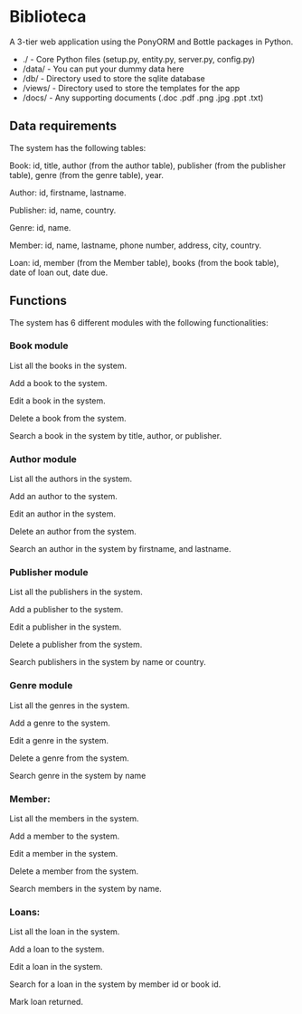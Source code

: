 # Biblioteca
A 3-tier web application using the PonyORM and Bottle packages in Python.

- ./ - Core Python files (setup.py, entity.py, server.py, config.py)
- /data/ - You can put your dummy data here
- /db/ - Directory used to store the sqlite database
- /views/ - Directory used to store the templates for the app
- /docs/ - Any supporting documents (.doc .pdf .png .jpg .ppt .txt)

## Data requirements

The system has the following tables:

Book: id, title, author (from the author table), publisher (from the publisher table), genre (from the genre table), year.

Author: id, firstname, lastname.

Publisher: id, name, country.

Genre: id, name.

Member: id, name, lastname, phone number, address, city, country.

Loan: id, member (from the Member table), books (from the book table), date of loan out, date due.

## Functions

The system has 6 different modules with the following functionalities:

### Book module
List all the books in the system.

Add a book to the system.

Edit a book in the system.

Delete a book from the system.

Search a book in the system by title, author, or publisher.

### Author module
List all the authors in the system.

Add an author to the system.

Edit an author in the system.

Delete an author from the system.

Search an author in the system by firstname, and lastname.

### Publisher module

List all the publishers in the system.

Add a publisher to the system.

Edit a publisher in the system.

Delete a publisher from the system.

Search publishers in the system by name or country.

### Genre module
List all the genres in the system.

Add a genre to the system.

Edit a genre in the system.

Delete a genre from the system.

Search genre in the system by name

### Member:
List all the members in the system.

Add a member to the system.

Edit a member in the system.

Delete a member from the system.

Search members in the system by name.

### Loans:
List all the loan in the system.

Add a loan to the system.

Edit a loan in the system.

Search for a loan in the system by member id or book id.

Mark loan returned.

